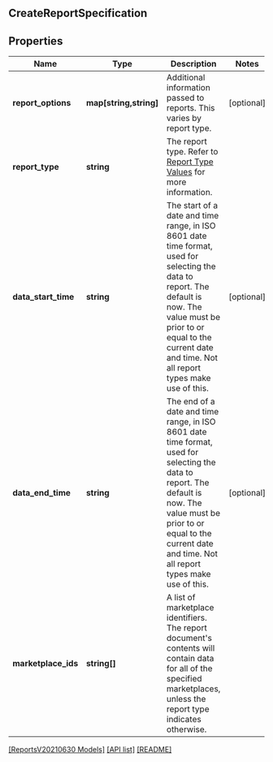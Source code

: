 ## CreateReportSpecification

## Properties

Name | Type | Description | Notes
------------ | ------------- | ------------- | -------------
**report_options** | **map[string,string]** | Additional information passed to reports. This varies by report type. | [optional]
**report_type** | **string** | The report type. Refer to [Report Type Values](https://developer-docs.amazon.com/sp-api/docs/report-type-values) for more information. |
**data_start_time** | **string** | The start of a date and time range, in ISO 8601 date time format, used for selecting the data to report. The default is now. The value must be prior to or equal to the current date and time. Not all report types make use of this. | [optional]
**data_end_time** | **string** | The end of a date and time range, in ISO 8601 date time format, used for selecting the data to report. The default is now. The value must be prior to or equal to the current date and time. Not all report types make use of this. | [optional]
**marketplace_ids** | **string[]** | A list of marketplace identifiers. The report document's contents will contain data for all of the specified marketplaces, unless the report type indicates otherwise. |

[[ReportsV20210630 Models]](../) [[API list]](../../Api) [[README]](../../../README.md)

